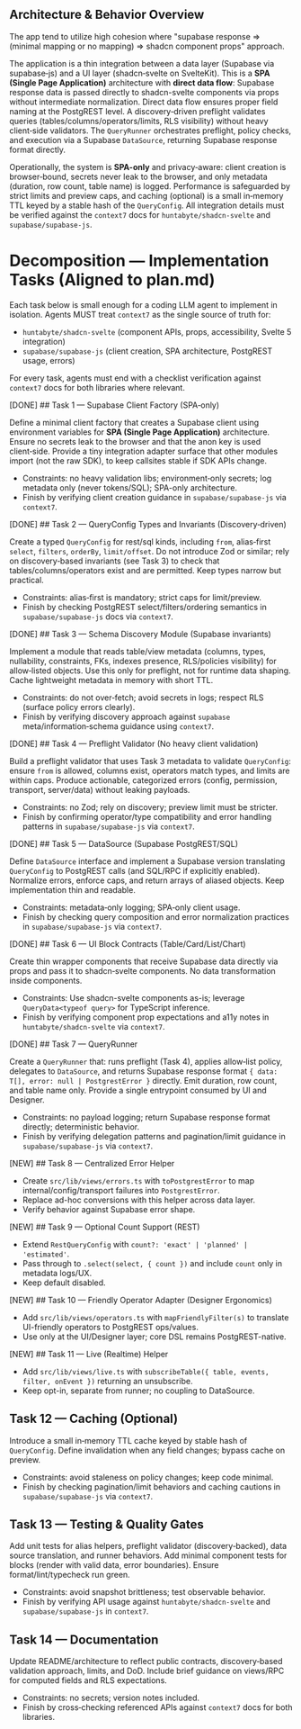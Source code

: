 ## Architecture & Behavior Overview

The app tend to utilize high cohesion where "supabase response => (minimal mapping or no mapping) => shadcn component props" approach.

The application is a thin integration between a data layer (Supabase via supabase‑js) and a UI layer (shadcn‑svelte on SvelteKit). This is a **SPA (Single Page Application)** architecture with **direct data flow**: Supabase response data is passed directly to shadcn-svelte components via props without intermediate normalization. Direct data flow ensures proper field naming at the PostgREST level. A discovery‑driven preflight validates queries (tables/columns/operators/limits, RLS visibility) without heavy client‑side validators. The `QueryRunner` orchestrates preflight, policy checks, and execution via a Supabase `DataSource`, returning Supabase response format directly.

Operationally, the system is **SPA-only** and privacy‑aware: client creation is browser‑bound, secrets never leak to the browser, and only metadata (duration, row count, table name) is logged. Performance is safeguarded by strict limits and preview caps, and caching (optional) is a small in‑memory TTL keyed by a stable hash of the `QueryConfig`. All integration details must be verified against the `context7` docs for `huntabyte/shadcn-svelte` and `supabase/supabase-js`.

# Decomposition — Implementation Tasks (Aligned to plan.md)

Each task below is small enough for a coding LLM agent to implement in isolation. Agents MUST treat `context7` as the single source of truth for:

- `huntabyte/shadcn-svelte` (component APIs, props, accessibility, Svelte 5 integration)
- `supabase/supabase-js` (client creation, SPA architecture, PostgREST usage, errors)

For every task, agents must end with a checklist verification against `context7` docs for both libraries where relevant.

[DONE] ## Task 1 — Supabase Client Factory (SPA‑only)

Define a minimal client factory that creates a Supabase client using environment variables for **SPA (Single Page Application)** architecture. Ensure no secrets leak to the browser and that the anon key is used client‑side. Provide a tiny integration adapter surface that other modules import (not the raw SDK), to keep callsites stable if SDK APIs change.

- Constraints: no heavy validation libs; environment‑only secrets; log metadata only (never tokens/SQL); SPA-only architecture.
- Finish by verifying client creation guidance in `supabase/supabase-js` via `context7`.

[DONE] ## Task 2 — QueryConfig Types and Invariants (Discovery‑driven)

Create a typed `QueryConfig` for rest/sql kinds, including `from`, alias‑first `select`, `filters`, `orderBy`, `limit/offset`. Do not introduce Zod or similar; rely on discovery‑based invariants (see Task 3) to check that tables/columns/operators exist and are permitted. Keep types narrow but practical.

- Constraints: alias‑first is mandatory; strict caps for limit/preview.
- Finish by checking PostgREST select/filters/ordering semantics in `supabase/supabase-js` docs via `context7`.

[DONE] ## Task 3 — Schema Discovery Module (Supabase invariants)

Implement a module that reads table/view metadata (columns, types, nullability, constraints, FKs, indexes presence, RLS/policies visibility) for allow‑listed objects. Use this only for preflight, not for runtime data shaping. Cache lightweight metadata in memory with short TTL.

- Constraints: do not over‑fetch; avoid secrets in logs; respect RLS (surface policy errors clearly).
- Finish by verifying discovery approach against `supabase` meta/information‑schema guidance using `context7`.

[DONE] ## Task 4 — Preflight Validator (No heavy client validation)

Build a preflight validator that uses Task 3 metadata to validate `QueryConfig`: ensure `from` is allowed, columns exist, operators match types, and limits are within caps. Produce actionable, categorized errors (config, permission, transport, server/data) without leaking payloads.

- Constraints: no Zod; rely on discovery; preview limit must be stricter.
- Finish by confirming operator/type compatibility and error handling patterns in `supabase/supabase-js` via `context7`.

[DONE] ## Task 5 — DataSource (Supabase PostgREST/SQL)

Define `DataSource` interface and implement a Supabase version translating `QueryConfig` to PostgREST calls (and SQL/RPC if explicitly enabled). Normalize errors, enforce caps, and return arrays of aliased objects. Keep implementation thin and readable.

- Constraints: metadata‑only logging; SPA‑only client usage.
- Finish by checking query composition and error normalization practices in `supabase/supabase-js` via `context7`.

[DONE] ## Task 6 — UI Block Contracts (Table/Card/List/Chart)

Create thin wrapper components that receive Supabase data directly via props and pass it to shadcn‑svelte components. No data transformation inside components.

- Constraints: Use shadcn-svelte components as-is; leverage `QueryData<typeof query>` for TypeScript inference.
- Finish by verifying component prop expectations and a11y notes in `huntabyte/shadcn-svelte` via `context7`.

[DONE] ## Task 7 — QueryRunner

Create a `QueryRunner` that: runs preflight (Task 4), applies allow‑list policy, delegates to `DataSource`, and returns Supabase response format `{ data: T[], error: null | PostgrestError }` directly. Emit duration, row count, and table name only. Provide a single entrypoint consumed by UI and Designer.

- Constraints: no payload logging; return Supabase response format directly; deterministic behavior.
- Finish by verifying delegation patterns and pagination/limit guidance in `supabase/supabase-js` via `context7`.

[NEW] ## Task 8 — Centralized Error Helper

- Create `src/lib/views/errors.ts` with `toPostgrestError` to map internal/config/transport failures into `PostgrestError`.
- Replace ad-hoc conversions with this helper across data layer.
- Verify behavior against Supabase error shape.

[NEW] ## Task 9 — Optional Count Support (REST)

- Extend `RestQueryConfig` with `count?: 'exact' | 'planned' | 'estimated'`.
- Pass through to `.select(select, { count })` and include `count` only in metadata logs/UX.
- Keep default disabled.

[NEW] ## Task 10 — Friendly Operator Adapter (Designer Ergonomics)

- Add `src/lib/views/operators.ts` with `mapFriendlyFilter(s)` to translate UI-friendly operators to PostgREST ops/values.
- Use only at the UI/Designer layer; core DSL remains PostgREST-native.

[NEW] ## Task 11 — Live (Realtime) Helper

- Add `src/lib/views/live.ts` with `subscribeTable({ table, events, filter, onEvent })` returning an unsubscribe.
- Keep opt-in, separate from runner; no coupling to DataSource.

## Task 12 — Caching (Optional)

Introduce a small in‑memory TTL cache keyed by stable hash of `QueryConfig`. Define invalidation when any field changes; bypass cache on preview.

- Constraints: avoid staleness on policy changes; keep code minimal.
- Finish by checking pagination/limit behaviors and caching cautions in `supabase/supabase-js` via `context7`.

## Task 13 — Testing & Quality Gates

Add unit tests for alias helpers, preflight validator (discovery‑backed), data source translation, and runner behaviors. Add minimal component tests for blocks (render with valid data, error boundaries). Ensure format/lint/typecheck run green.

- Constraints: avoid snapshot brittleness; test observable behavior.
- Finish by verifying API usage against `huntabyte/shadcn-svelte` and `supabase/supabase-js` in `context7`.

## Task 14 — Documentation

Update README/architecture to reflect public contracts, discovery‑based validation approach, limits, and DoD. Include brief guidance on views/RPC for computed fields and RLS expectations.

- Constraints: no secrets; version notes included.
- Finish by cross‑checking referenced APIs against `context7` docs for both libraries.
